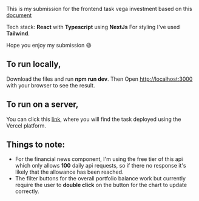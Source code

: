 This is my submission for the frontend task vega investment based on this [document](https://docs.google.com/document/d/1CJ1_Cw9kQya2ku8zZW3KcpFeUMxPyvVb77EqD4FlhVg/edit)

Tech stack: **React** with **Typescript** using **NextJs** For styling I've used **Tailwind**. 

Hope you enjoy my submission 😃

## To run locally,

Download the files and run **npm run dev**. Then Open [http://localhost:3000](http://localhost:3000) with your browser to see the result.

## To run on a server, 

You can click this [link](https://vega-investments.vercel.app/), where you will find the task deployed using the Vercel platform. 

## Things to note:

- For the financial news component, I'm using the free tier of this api which only allows **100** daily api requests, so if there no response it's likely that the allowance has been reached.
- The filter buttons for the overall portfolio balance work but currently require the user to **double click** on the button for the chart to update correctly. 

